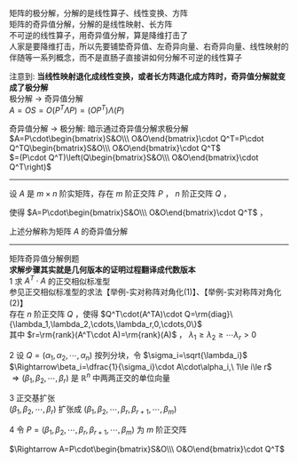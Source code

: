 矩阵的极分解，分解的是线性算子、线性变换、方阵  
矩阵的奇异值分解，分解的是线性映射、长方阵  
不可逆的线性算子，用奇异值分解，算是降维打击了  
人家是要降维打击，所以先要铺垫奇异值、左奇异向量、右奇异向量、线性映射的伴随等一系列概念，而不是直肠子直接讲如何分解不可逆的线性算子  
  
注意到: **当线性映射退化成线性变换，或者长方阵退化成方阵时，奇异值分解就变成了极分解**  
极分解 $\longrightarrow$ 奇异值分解  
$A=OS=O(P^T\Lambda P)=(OP^T)\Lambda(P)$  
  
奇异值分解 $\longrightarrow$ 极分解: 暗示通过奇异值分解求极分解  
$A=P\cdot\begin{bmatrix}S&O\\\ O&O\end{bmatrix}\cdot Q^T=P\cdot Q^TQ\begin{bmatrix}S&O\\\ O&O\end{bmatrix}\cdot Q^T$  
$=(P\cdot Q^T)\left(Q\begin{bmatrix}S&O\\\ O&O\end{bmatrix}\cdot Q^T\right)$  
  
---  
  
设 $A$ 是 $m\times n$ 阶实矩阵，存在 $m$ 阶正交阵 $P$ ， $n$ 阶正交阵 $Q$ ，  
  
使得 $A=P\cdot\begin{bmatrix}S&O\\\ O&O\end{bmatrix}\cdot Q^T$ ，  
  
上述分解称为矩阵 $A$ 的奇异值分解  
  
---  
  
矩阵奇异值分解例题  
**求解步骤其实就是几何版本的证明过程翻译成代数版本**  
1 求 $A^T\cdot A$ 的正交相似标准型  
参见正交相似标准型的求法【举例-实对称阵对角化(1)】、【举例-实对称阵对角化(2)】  
存在 $n$ 阶正交阵 $Q$ ，使得 $Q^T\cdot(A^TA)\cdot Q=\rm{diag}\{\lambda_1,\lambda_2,\cdots,\lambda_r,0,\cdots,0\}$  
其中 $r=\rm{rank}(A^T\cdot A)=\rm{rank}(A)$ ， $\lambda_1\geq\lambda_2\geq\cdots\lambda_r>0$  
  
2 设 $Q=(\alpha_1,\alpha_2,\cdots,\alpha_n)$ 按列分块，令 $\sigma_i=\sqrt{\lambda_i}$  
$\Rightarrow\beta_i=\dfrac{1}{\sigma_i}\cdot A\cdot\alpha_i,\ 1\le i\le r$  
$\Rightarrow(\beta_1,\beta_2,\cdots,\beta_r)$ 是 $\mathbb{R}^n$ 中两两正交的单位向量  
  
3 正交基扩张  
$(\beta_1,\beta_2,\cdots,\beta_r)$ 扩张成 $(\beta_1,\beta_2,\cdots,\beta_r,\beta_{r+1},\cdots,\beta_m)$  
  
4 令 $P=(\beta_1,\beta_2,\cdots,\beta_r,\beta_{r+1},\cdots,\beta_m)$ 为 $m$ 阶正交阵  
  
$\Rightarrow A=P\cdot\begin{bmatrix}S&O\\\ O&O\end{bmatrix}\cdot Q^T$  
